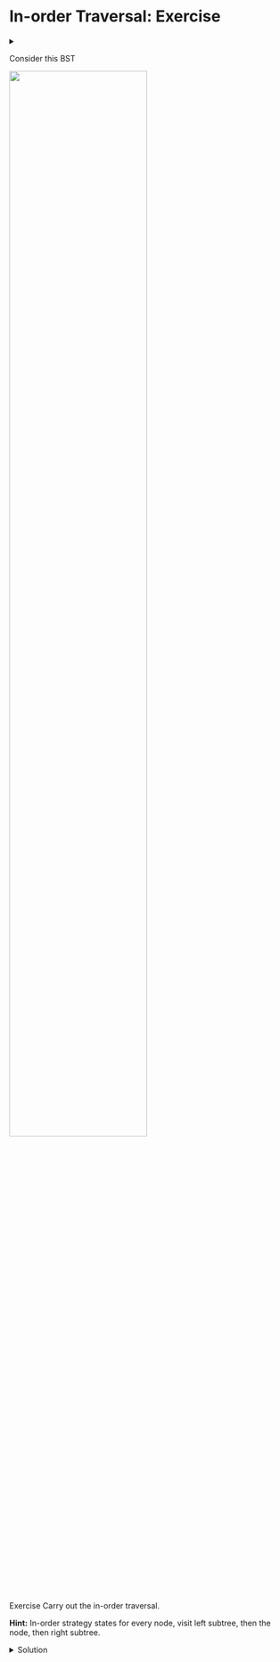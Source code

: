 # In-order Traversal: Exercise

<div id="outcomes"><details><summary></summary>

* Trace in-order traversal.

</details></div>

Consider this BST

<div class="center">
<img src="/img/17/worksheet.png" width="70%">
</div>

<span class="tag">Exercise</span> Carry out the in-order traversal. 

**Hint:** In-order strategy states for every node, visit left subtree, then the node, then right subtree.

<details class="solution" data-release="Oct 16, 2023 17:00:00">
<summary>Solution</summary>

$$
2, 4, 5, 7, 8, 10, 11, 13, 14, 15, 17
$$

</details>
